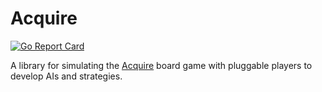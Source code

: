 # Acquire

[![Go Report Card](https://goreportcard.com/badge/github.com/evertras/acquire)](https://goreportcard.com/report/github.com/evertras/acquire)

A library for simulating the [Acquire](https://en.wikipedia.org/wiki/Acquire) board game
with pluggable players to develop AIs and strategies.
